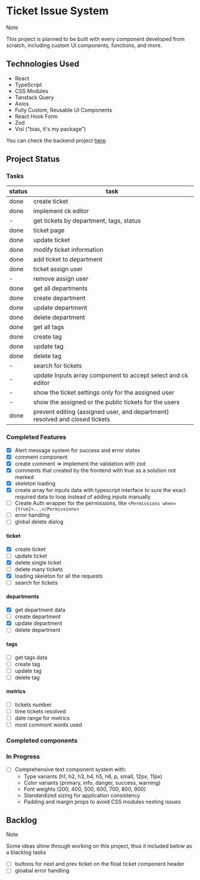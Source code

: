 # Ticket Issue System

> [!NOTE]
> This project is planned to be built with every component developed from scratch, including custom UI components, functions, and more.


## Technologies Used

- React
- TypeScript
- CSS Modules
- Tanstack Query
- Axios
- Fully Custom, Reusable UI Components
- React Hook Form
- Zod
- Visi ("bias, it's my package")

You can check the backend project [here](https://github.com/sfwnisme/backend-ticket-system).

## Project Status

### Tasks

 | status | task                                                                        |
 | ------ | --------------------------------------------------------------------------- |
 | done   | create ticket                                                               |
 | done   | implement ck editor                                                        |
 | -      | get tickets by department, tags, status                                     |
 | done   | ticket page                                                                 |
 | done   | update ticket                                                               |
 | done   | modify ticket information                                                   |
 | done   | add ticket to department                                                    |
 | done   | ticket assign user                                                          |
 | -      | remove assign user                                                          |
 | done   | get all departments                                                         |
 | done   | create department                                                           |
 | done   | update department                                                           |
 | done   | delete department                                                           |
 | done   | get all tags                                                                |
 | done   | create tag                                                                  |
 | done   | update tag                                                                  |
 | done   | delete tag                                                                  |
 | -      | search for tickets                                                          |
 | -      | update Inputs array component to accept select and ck editor                |
 | -      | show the ticket settings only for the assigned user                         |
 | -      | show the assigned or the public tickets for the users                       |
 | done   | prevent editing (assigned user, and department) resolved and closed tickets |

### Completed Features

- [x] Alert message system for success and error states
- [x] comment component
- [x] create comment => implement the validation with zod
- [x] comments that created by the frontend with true as a solution not marked
- [x] skeleton loading
- [x] create array for inputs data with typescript interface to sure the exact required data to loop instead of adding inputs manually
- [ ] Create Auth wrapper for the permissions, like `<Permissions when={true}>...</Permissions>`
- [ ] error handling
- [ ] global delete dialog

#### ticket
  
- [x] create ticket
- [ ] update ticket
- [x] delete single ticket
- [ ] delete many tickets
- [x] loading skeleton for all the requests
- [ ] search for tickets

#### departments

- [x] get department data
- [ ] create department
- [x] update department
- [ ] delete department

#### tags

- [ ] get tags data
- [ ] create tag
- [ ] update tag
- [ ] delete tag

#### metrics

- [ ] tickets number
- [ ] time tickets resolved
- [ ] date range for metrics
- [ ] most commont words used

### Completed components

### In Progress

- [ ] Comprehensive text component system with:
  - Type variants (h1, h2, h3, h4, h5, h6, p, small, 12px, 11px)
  - Color variants (primary, info, danger, success, warning)
  - Font weights (200, 400, 500, 600, 700, 800, 900)
  - Standardized sizing for application consistency
  - Padding and margin props to avoid CSS modules nesting issues

## Backlog

>[!note]
> Some ideas shine through working on this project, thus it included below as a blacklog tasks

- [ ] buttons for next and prev ticket on the float ticket component header
- [ ] gloabal error handling
